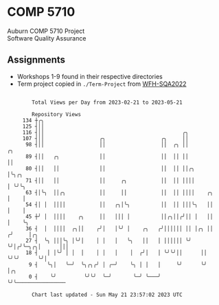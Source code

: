 # COMP 5710
Auburn COMP 5710 Project  
Software Quality Assurance

## Assignments
- Workshops 1-9 found in their respective directories
- Term project copied in `./Term-Project` from [WFH-SQA2022](https://github.com/wumphlett/WFH-SQA2022-AUBURN)

```

        Total Views per Day from 2023-02-21 to 2023-05-21

        Repository Views
     134 ┼╭╮
     125 ┤││
     116 ┤││                                             ╭╮
     107 ┤││                  ╭╮                  ╭╮     ││
      98 ┤││                  ││                  ││  ╭╮ ││             ╭╮
      89 ┤││   ╭╮             ││                  ││  ││ ││             ││
      80 ┤││   ││             ││                  ││  ││ ││╭╮           │╰╮╭╮
      71 ┤││   ││             ││     ╭╮           ││  ││ ││││           │ ╰╯╰╮
      63 ┤│╰╮  ││╭╮           ││     ││           ││  ││ ││││    ╭╮     │    │
      54 ┤│ │  ││││           ││   ╭╮│╰╮          ││  ││ │││╰╮   ││     │    │
      45 ┼╯ │  ││││    ╭╮     ││   │││ │          ││╭╮││╭╯││ │   ││     │    ╰╮
      36 ┤  │  ││││  ╭╮││    ╭╯│   │╰╯ │    ╭╮   ╭╯││││││ ││ │╭╮ ││    ╭╯     │╭╮
      27 ┤  ╰╮ │││╰╮ │╰╯│    │ │   │   ╰╮   ││   │ ││││││ ╰╯ ╰╯│╭╯╰─╮╭╮│      │││
      18 ┤   │ │╰╯ │ │  │    │ │   │    │  ╭╯│   │ ╰╯╰╯││      ││   ╰╯╰╯      ╰╯│
       9 ┤   ╰╮│   ╰─╯  ╰╮╭╮╭╯ │ ╭─╯    ╰╮ │ │   │     ╰╯      ╰╯               │╭╮
       0 ┤    ╰╯         ╰╯╰╯  ╰─╯       ╰─╯ ╰───╯                              ╰╯╰────────────────

        Chart last updated - Sun May 21 23:57:02 2023 UTC
        
```
